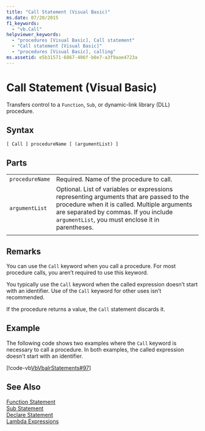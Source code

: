 ```yaml
---
title: "Call Statement (Visual Basic)"
ms.date: 07/20/2015
f1_keywords: 
  - "vb.Call"
helpviewer_keywords: 
  - "procedures [Visual Basic], Call statement"
  - "Call statement [Visual Basic]"
  - "procedures [Visual Basic], calling"
ms.assetid: e5b31571-6867-406f-b8e7-a3f9aae4723a
---
```

# Call Statement (Visual Basic)
Transfers control to a `Function`, `Sub`, or dynamic-link library (DLL) procedure.  

## Syntax  

```  
[ Call ] procedureName [ (argumentList) ]  
```  

## Parts  

|||
|---|---|
|`procedureName`|Required. Name of the procedure to call.|
|`argumentList`|Optional. List of variables or expressions representing arguments that are passed to the procedure when it is called. Multiple arguments are separated by commas. If you include `argumentList`, you must enclose it in parentheses.|
|||

## Remarks  
 You can use the `Call` keyword when you call a procedure. For most procedure calls, you aren’t required to use this  keyword.  

 You typically use the `Call` keyword when the called expression doesn’t start with an identifier. Use of the `Call` keyword for other uses isn’t recommended.  

 If the procedure returns a value, the `Call` statement discards it.  

## Example  
 The following code shows two examples where the `Call` keyword is necessary to call a procedure. In both examples, the called expression doesn't start with an identifier.  

 [!code-vb[VbVbalrStatements#97](../../../visual-basic/language-reference/error-messages/codesnippet/VisualBasic/call-statement_1.vb)]  

## See Also  
 [Function Statement](../../../visual-basic/language-reference/statements/function-statement.md)  
 [Sub Statement](../../../visual-basic/language-reference/statements/sub-statement.md)  
 [Declare Statement](../../../visual-basic/language-reference/statements/declare-statement.md)  
 [Lambda Expressions](../../../visual-basic/programming-guide/language-features/procedures/lambda-expressions.md)
